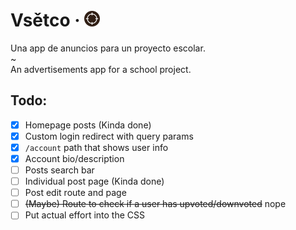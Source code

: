# Vsětco &middot; <img src="https://github.com/ElCholoGamer/vsetco/raw/master/client/src/assets/img/logo.svg" height="25" />

Una app de anuncios para un proyecto escolar.<br/>
~<br/>
An advertisements app for a school project.

## Todo:

- [x] Homepage posts (Kinda done)
- [x] Custom login redirect with query params
- [x] `/account` path that shows user info
- [x] Account bio/description
- [ ] Posts search bar
- [ ] Individual post page (Kinda done)
- [ ] Post edit route and page
- [ ] ~~(Maybe) Route to check if a user has upvoted/downvoted~~ nope
- [ ] Put actual effort into the CSS
